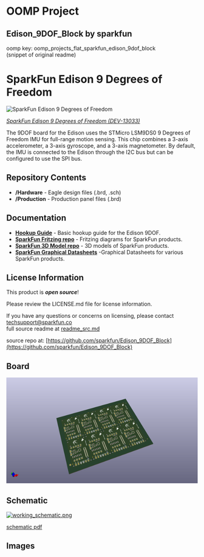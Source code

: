 # OOMP Project  
## Edison_9DOF_Block  by sparkfun  
  
oomp key: oomp_projects_flat_sparkfun_edison_9dof_block  
(snippet of original readme)  
  
SparkFun Edison 9 Degrees of Freedom  
=====================  
  
![SparkFun Edison 9 Degrees of Freedom](https://cdn.sparkfun.com//assets/parts/1/0/0/3/4/13033-01.jpg)  
  
[*SparkFun Edison 9 Degrees of Freedom (DEV-13033)*](https://www.sparkfun.com/products/13033)  
  
The 9DOF board for the Edison uses the STMicro LSM9DS0 9 Degrees of Freedom IMU for full-range motion sensing. This chip combines a 3-axis accelerometer, a 3-axis gyroscope, and a 3-axis magnetometer. By default, the IMU is connected to the Edison through the I2C bus but can be configured to use the SPI bus.  
  
Repository Contents  
-------------------  
   
* **/Hardware** - Eagle design files (.brd, .sch)  
* **/Production** - Production panel files (.brd)  
  
Documentation  
--------------  
* **[Hookup Guide](https://learn.sparkfun.com/tutorials/sparkfun-blocks-for-intel-edison---9-degrees-of-freedom-block-)** - Basic hookup guide for the Edison 9DOF.  
* **[SparkFun Fritzing repo](https://github.com/sparkfun/Fritzing_Parts)** - Fritzing diagrams for SparkFun products.  
* **[SparkFun 3D Model repo](https://github.com/sparkfun/3D_Models)** - 3D models of SparkFun products.   
* **[SparkFun Graphical Datasheets](https://github.com/sparkfun/Graphical_Datasheets)** -Graphical Datasheets for various SparkFun products.  
  
License Information  
-------------------  
  
This product is _**open source**_!   
  
Please review the LICENSE.md file for license information.   
  
If you have any questions or concerns on licensing, please contact techsupport@sparkfun.co  
  full source readme at [readme_src.md](readme_src.md)  
  
source repo at: [https://github.com/sparkfun/Edison_9DOF_Block](https://github.com/sparkfun/Edison_9DOF_Block)  
## Board  
  
[![working_3d.png](working_3d_600.png)](working_3d.png)  
## Schematic  
  
[![working_schematic.png](working_schematic_600.png)](working_schematic.png)  
  
[schematic pdf](working_schematic.pdf)  
## Images  
